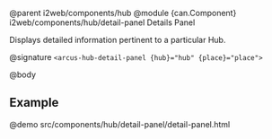 @parent i2web/components/hub
@module {can.Component} i2web/components/hub/detail-panel Details Panel

Displays detailed information pertinent to a particular Hub.

@signature `<arcus-hub-detail-panel {hub}="hub" {place}="place">`

@body

## Example
@demo src/components/hub/detail-panel/detail-panel.html